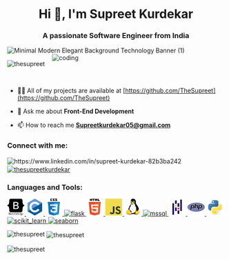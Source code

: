 <h1 align="center">Hi 👋, I'm Supreet Kurdekar</h1>
<h3 align="center">A passionate Software Engineer from India</h3>

![Minimal Modern Elegant Background Technology Banner (1)](https://github.com/TheSupreet/TheSupreet/assets/119513422/17c0a9eb-faf5-4ef4-9e31-7c889d9f6341)
<img align="right" alt="coding" width="400" src="https://www.google.com/url?sa=i&url=https%3A%2F%2Fgithub.com%2Frudrabarad%2FGifs&psig=AOvVaw0dPypr7XWGp4p4OEAA438J&ust=1690739643866000&source=images&cd=vfe&opi=89978449&ved=0CBEQjRxqFwoTCKjT3Y--tIADFQAAAAAdAAAAABAE">
<p align="left"> <img src="https://komarev.com/ghpvc/?username=thesupreet&label=Profile%20views&color=0e75b6&style=flat" alt="thesupreet" /> </p>

<p align="left"> <a href="https://twitter.com/" target="blank"><img src="https://img.shields.io/twitter/follow/?logo=twitter&style=for-the-badge" alt="" /></a> </p>

- 👨‍💻 All of my projects are available at [https://github.com/TheSupreet](https://github.com/TheSupreet)

- 💬 Ask me about **Front-End Development**

- 📫 How to reach me **Supreetkurdekar05@gmail.com**

<h3 align="left">Connect with me:</h3>
<p align="left">
<a [href="https://linkedin.com/in/https://www.linkedin.com/in/supreet-kurdekar-82b3ba242" target="blank"><img align="center" src="https://raw.githubusercontent.com/rahuldkjain/github-profile-readme-generator/master/src/images/icons/Social/linked-in-alt.svg" alt="https://www.linkedin.com/in/supreet-kurdekar-82b3ba242" height="30" width="40"](https://user-images.githubusercontent.com/55389276/140866485-8fb1c876-9a8f-4d6a-98dc-08c4981eaf70.gif) /></a>
<a href="https://instagram.com/thesupreetkurdekar" target="blank"><img align="center" src="https://raw.githubusercontent.com/rahuldkjain/github-profile-readme-generator/master/src/images/icons/Social/instagram.svg" alt="thesupreetkurdekar" height="30" width="40" /></a>
</p>

<h3 align="left">Languages and Tools:</h3>
<p align="left"> <a href="https://getbootstrap.com" target="_blank" rel="noreferrer"> <img src="https://raw.githubusercontent.com/devicons/devicon/master/icons/bootstrap/bootstrap-plain-wordmark.svg" alt="bootstrap" width="40" height="40"/> </a> <a href="https://www.cprogramming.com/" target="_blank" rel="noreferrer"> <img src="https://raw.githubusercontent.com/devicons/devicon/master/icons/c/c-original.svg" alt="c" width="40" height="40"/> </a> <a href="https://www.w3schools.com/css/" target="_blank" rel="noreferrer"> <img src="https://raw.githubusercontent.com/devicons/devicon/master/icons/css3/css3-original-wordmark.svg" alt="css3" width="40" height="40"/> </a> <a href="https://flask.palletsprojects.com/" target="_blank" rel="noreferrer"> <img src="https://www.vectorlogo.zone/logos/pocoo_flask/pocoo_flask-icon.svg" alt="flask" width="40" height="40"/> </a> <a href="https://www.w3.org/html/" target="_blank" rel="noreferrer"> <img src="https://raw.githubusercontent.com/devicons/devicon/master/icons/html5/html5-original-wordmark.svg" alt="html5" width="40" height="40"/> </a> <a href="https://developer.mozilla.org/en-US/docs/Web/JavaScript" target="_blank" rel="noreferrer"> <img src="https://raw.githubusercontent.com/devicons/devicon/master/icons/javascript/javascript-original.svg" alt="javascript" width="40" height="40"/> </a> <a href="https://www.linux.org/" target="_blank" rel="noreferrer"> <img src="https://raw.githubusercontent.com/devicons/devicon/master/icons/linux/linux-original.svg" alt="linux" width="40" height="40"/> </a> <a href="https://www.microsoft.com/en-us/sql-server" target="_blank" rel="noreferrer"> <img src="https://www.svgrepo.com/show/303229/microsoft-sql-server-logo.svg" alt="mssql" width="40" height="40"/> </a> <a href="https://pandas.pydata.org/" target="_blank" rel="noreferrer"> <img src="https://raw.githubusercontent.com/devicons/devicon/2ae2a900d2f041da66e950e4d48052658d850630/icons/pandas/pandas-original.svg" alt="pandas" width="40" height="40"/> </a> <a href="https://www.php.net" target="_blank" rel="noreferrer"> <img src="https://raw.githubusercontent.com/devicons/devicon/master/icons/php/php-original.svg" alt="php" width="40" height="40"/> </a> <a href="https://www.python.org" target="_blank" rel="noreferrer"> <img src="https://raw.githubusercontent.com/devicons/devicon/master/icons/python/python-original.svg" alt="python" width="40" height="40"/> </a> <a href="https://scikit-learn.org/" target="_blank" rel="noreferrer"> <img src="https://upload.wikimedia.org/wikipedia/commons/0/05/Scikit_learn_logo_small.svg" alt="scikit_learn" width="40" height="40"/> </a> <a href="https://seaborn.pydata.org/" target="_blank" rel="noreferrer"> <img src="https://seaborn.pydata.org/_images/logo-mark-lightbg.svg" alt="seaborn" width="40" height="40"/> </a> </p>

<p><img align="left" src="https://github-readme-stats.vercel.app/api/top-langs?username=thesupreet&show_icons=true&locale=en&layout=compact" alt="thesupreet" /></p>

<p>&nbsp;<img align="center" src="https://github-readme-stats.vercel.app/api?username=thesupreet&show_icons=true&locale=en" alt="thesupreet" /></p>

<p><img align="center" src="https://github-readme-streak-stats.herokuapp.com/?user=thesupreet&" alt="thesupreet" /></p>
